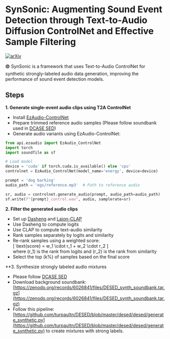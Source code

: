 # SynSonic: Augmenting Sound Event Detection through Text-to-Audio Diffusion ControlNet and Effective Sample Filtering

[![arXiv](https://img.shields.io/badge/arXiv-2409.10819-brightgreen.svg?style=flat-square)](https://arxiv.org/abs/2509.18603)

🟣 SynSonic is a framework that uses Text-to-Audio ControlNet for synthetic strongly-labeled audio data generation, improving the performance of sound event detection models.

## Steps

**1. Generate single-event audio clips using T2A ControlNet**  
- Install [EzAudio-ControlNet](https://github.com/haidog-yaqub/EzAudio)  
- Prepare trimmed reference audio samples (Please follow soundbank used in [DCASE SED](https://project.inria.fr/desed/download/synthetic-data/))
- Generate audio variants using EzAudio-ControlNet:  

```python
from api.ezaudio import EzAudio_ControlNet
import torch
import soundfile as sf

# Load model
device = 'cuda' if torch.cuda.is_available() else 'cpu'
controlnet = EzAudio_ControlNet(model_name='energy', device=device)

prompt = 'dog barking'
audio_path = 'egs/reference.mp3'  # Path to reference audio

sr, audio = controlnet.generate_audio(prompt, audio_path=audio_path)
sf.write(f"{prompt}_control.wav", audio, samplerate=sr)
```

**2. Filter the generated audio clips**  
- Set up [Dasheng](https://github.com/XiaoMi/dasheng) and [Laion-CLAP](https://huggingface.co/laion/clap-htsat-fused)  
- Use Dasheng to compute logits  
- Use CLAP to compute text–audio similarity
- Rank samples separately by logits and similarity  
- Re-rank samples using a weighted score:  
  \[
  \text{score} = w_1 \cdot r_1 + w_2 \cdot r_2
  \]  
  where \(r_1\) is the rank from logits and \(r_2\) is the rank from similarity  
- Select the top \(k\%\) of samples based on the final score  


**3. Synthesize strongly labeled audio mixtures
- Please follow [DCASE SED](https://project.inria.fr/desed/download/synthetic-data/)
- Download background soundbank: [https://zenodo.org/records/6026841/files/DESED_synth_soundbank.tar.gz](https://zenodo.org/records/6026841/files/DESED_synth_soundbank.tar.gz)
- Follow this pipeline: [https://github.com/turpaultn/DESED/blob/master/desed/desed/generate_synthetic.py](https://github.com/turpaultn/DESED/blob/master/desed/desed/generate_synthetic.py) to create mixtures with strong labels.
